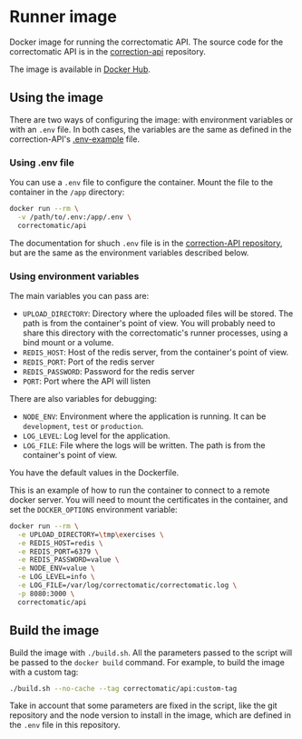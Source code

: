 # Runner image

Docker image for running the correctomatic API. The source code for the correctomatic API is in the [correction-api](https://github.com/correctomatic/correction-API) repository.

The image is available in [Docker Hub](https://hub.docker.com/r/correctomatic/api).

## Using the image

There are two ways of configuring the image: with environment variables or with an `.env` file. In both cases, the variables are the same as defined in the correction-API's [.env-example](https://github.com/correctomatic/correction-API/blob/master/.env.example) file.


### Using .env file

You can use a `.env` file to configure the container. Mount the file to the container in the `/app` directory:

```bash
docker run --rm \
  -v /path/to/.env:/app/.env \
  correctomatic/api
```

The documentation for shuch `.env` file is in the [correction-API repository](https://github.com/correctomatic/correction-API/blob/master/.env.example), but are the same as the environment variables described below.

### Using environment variables

The main variables you can pass are:
- `UPLOAD_DIRECTORY`: Directory where the uploaded files will be stored. The path is from the container's point of view. You will probably need to share this directory with the correctomatic's runner processes, using a bind mount or a volume.
- `REDIS_HOST`: Host of the redis server, from the container's point of view.
- `REDIS_PORT`: Port of the redis server
- `REDIS_PASSWORD`: Password for the redis server
- `PORT`: Port where the API will listen

There are also variables for debugging:
- `NODE_ENV`: Environment where the application is running. It can be `development`, `test` or `production`.
- `LOG_LEVEL`: Log level for the application.
- `LOG_FILE`: File where the logs will be written. The path is from the container's point of view.

You have the default values in the Dockerfile.

This is an example of how to run the container to connect to a remote docker server. You will need to mount the certificates in the container, and set the `DOCKER_OPTIONS` environment variable:

```bash
docker run --rm \
  -e UPLOAD_DIRECTORY=\tmp\exercises \
  -e REDIS_HOST=redis \
  -e REDIS_PORT=6379 \
  -e REDIS_PASSWORD=value \
  -e NODE_ENV=value \
  -e LOG_LEVEL=info \
  -e LOG_FILE=/var/log/correctomatic/correctomatic.log \
  -p 8080:3000 \
  correctomatic/api
```

## Build the image

Build the image with `./build.sh`. All the parameters passed to the script will be passed to the `docker build` command. For example, to build the image with a custom tag:

```bash
./build.sh --no-cache --tag correctomatic/api:custom-tag
```

Take in account that some parameters are fixed in the script, like the git repository and the node version to install in the image, which are defined in the `.env` file in this repository.

